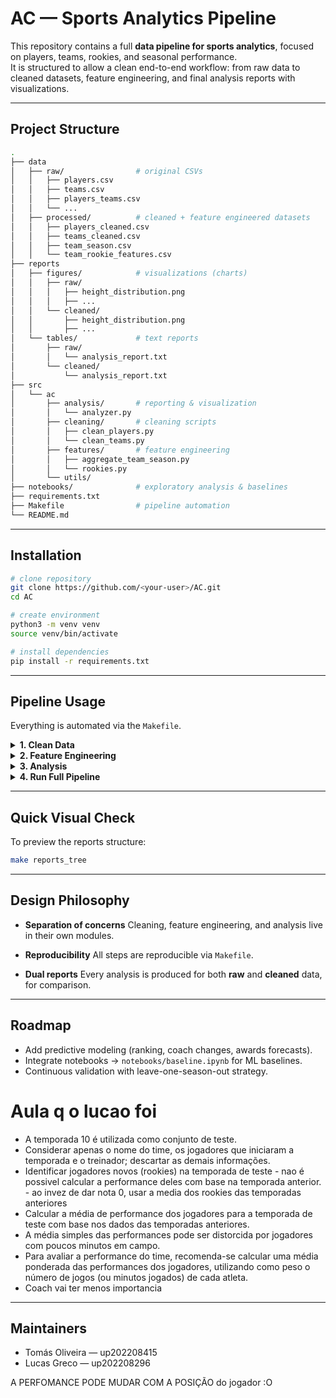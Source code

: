 
# AC — Sports Analytics Pipeline

This repository contains a full **data pipeline for sports analytics**, focused on players, teams, rookies, and seasonal performance.  
It is structured to allow a clean end-to-end workflow: from raw data to cleaned datasets, feature engineering, and final analysis reports with visualizations.

---

## Project Structure

```bash
.
├── data
│   ├── raw/                # original CSVs
│   │   ├── players.csv
│   │   ├── teams.csv
│   │   ├── players_teams.csv
│   │   └── ...
│   ├── processed/          # cleaned + feature engineered datasets
│   │   ├── players_cleaned.csv
│   │   ├── teams_cleaned.csv
│   │   ├── team_season.csv
│   │   └── team_rookie_features.csv
├── reports
│   ├── figures/            # visualizations (charts)
│   │   ├── raw/
│   │   │   ├── height_distribution.png
│   │   │   ├── ...
│   │   └── cleaned/
│   │       ├── height_distribution.png
│   │       ├── ...
│   └── tables/             # text reports
│       ├── raw/
│       │   └── analysis_report.txt
│       └── cleaned/
│           └── analysis_report.txt
├── src
│   └── ac
│       ├── analysis/       # reporting & visualization
│       │   └── analyzer.py
│       ├── cleaning/       # cleaning scripts
│       │   ├── clean_players.py
│       │   └── clean_teams.py
│       ├── features/       # feature engineering
│       │   ├── aggregate_team_season.py
│       │   └── rookies.py
│       └── utils/
├── notebooks/              # exploratory analysis & baselines
├── requirements.txt
├── Makefile                # pipeline automation
└── README.md
````

---

## Installation

```bash
# clone repository
git clone https://github.com/<your-user>/AC.git
cd AC

# create environment
python3 -m venv venv
source venv/bin/activate

# install dependencies
pip install -r requirements.txt
```

---

## Pipeline Usage

Everything is automated via the `Makefile`.

<details>
<summary><b>1. Clean Data</b></summary>

```bash
make clean_players
make clean_teams
```

Generated:

* `data/processed/players_cleaned.csv`
* `data/processed/teams_cleaned.csv`

</details>

<details>
<summary><b>2. Feature Engineering</b></summary>

```bash
make team_season   # aggregates team-level features
make rookies       # detects rookies & creates features
```

Generated:

* `data/processed/team_season.csv`
* `data/processed/team_rookie_features.csv`

</details>

<details>
<summary><b>3. Analysis</b></summary>

```bash
make analyze_raw       # analysis using raw data
make analyze_cleaned   # analysis using cleaned data
```

Generated:

* Figures → `reports/figures/{raw|cleaned}/`
* Tables  → `reports/tables/{raw|cleaned}/`

</details>

<details>
<summary><b>4. Run Full Pipeline</b></summary>

```bash
make all
```

This will:
`clean_players → clean_teams → team_season → rookies → analyze_cleaned`

</details>

---

## Quick Visual Check

To preview the reports structure:

```bash
make reports_tree
```

---

## Design Philosophy

* **Separation of concerns**
  Cleaning, feature engineering, and analysis live in their own modules.

* **Reproducibility**
  All steps are reproducible via `Makefile`.

* **Dual reports**
  Every analysis is produced for both **raw** and **cleaned** data, for comparison.

---

## Roadmap

* Add predictive modeling (ranking, coach changes, awards forecasts).
* Integrate notebooks → `notebooks/baseline.ipynb` for ML baselines.
* Continuous validation with leave-one-season-out strategy.

# Aula q o lucao foi
- A temporada 10 é utilizada como conjunto de teste.
- Considerar apenas o nome do time, os jogadores que iniciaram a temporada e o treinador; descartar as demais informações.
- Identificar jogadores novos (rookies) na temporada de teste - nao é possivel calcular a performance deles com base na temporada anterior. - ao invez de dar nota 0, usar a media dos rookies das temporadas anteriores
- Calcular a média de performance dos jogadores para a temporada de teste com base nos dados das temporadas anteriores.
- A média simples das performances pode ser distorcida por jogadores com poucos minutos em campo.
- Para avaliar a performance do time, recomenda-se calcular uma média ponderada das performances dos jogadores, utilizando como peso o número de jogos (ou minutos jogados) de cada atleta.
- Coach vai ter menos importancia

---

## Maintainers

* Tomás Oliveira — up202208415
* Lucas Greco — up202208296



A PERFOMANCE PODE MUDAR COM A POSIÇÃO do jogador :O




